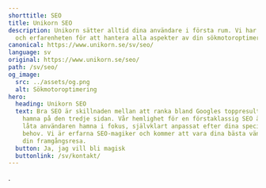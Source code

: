 ```yaml
---
shorttitle: SEO
title: Unikorn SEO
description: Unikorn sätter alltid dina användare i första rum. Vi har kunskapen
  och erfarenheten för att hantera alla aspekter av din sökmotoroptimering!
canonical: https://www.unikorn.se/sv/seo/
language: sv
original: https://www.unikorn.se/seo/
path: /sv/seo/
og_image:
  src: ../assets/og.png
  alt: Sökmotoroptimering
hero:
  heading: Unikorn SEO
  text: Bra SEO är skillnaden mellan att ranka bland Googles toppresultat och att
    hamna på den tredje sidan. Vår hemlighet för en förstaklassig SEO är att
    låta användaren hamna i fokus, självklart anpassat efter dina specifika
    behov. Vi är erfarna SEO-magiker och kommer att vara dina bästa vänner på
    din framgångsresa.
  button: Ja, jag vill bli magisk
  buttonlink: /sv/kontakt/
---
```

.